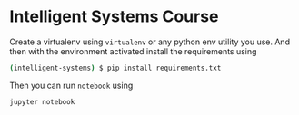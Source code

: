 # Intelligent Systems Course

Create a virtualenv using `virtualenv` or any python env utility you use. And then with the environment activated install the requirements using

```bash
(intelligent-systems) $ pip install requirements.txt
```

Then you can run `notebook` using

```bash
jupyter notebook
```

